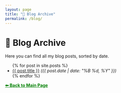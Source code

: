 ```yaml
---
layout: page
title: "📝 Blog Archive"
permalink: /blog/
---
```


# 📝 Blog Archive
Here you can find all my blog posts, sorted by date.

<ul>
  {% for post in site.posts %}
    <li>
      <a href="{{ post.url | relative_url }}">{{ post.title }}</a>  
      <em>({{ post.date | date: "%B %d, %Y" }})</em>
    </li>
  {% endfor %}
</ul>


<a href="{{ site.url }}" style="color:green;">
  <strong>⬅ Back to Main Page</strong>
</a> 
